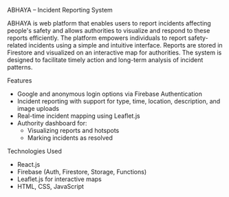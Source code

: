 ABHAYA – Incident Reporting System

ABHAYA is web platform that enables users to report incidents affecting people's safety and allows authorities to visualize and respond to these reports efficiently.
The platform empowers individuals to report safety-related incidents using a simple and intuitive interface. Reports are stored in Firestore and visualized on an interactive map for authorities. The system is designed to facilitate timely action and long-term analysis of incident patterns.

Features
- Google and anonymous login options via Firebase Authentication
- Incident reporting with support for type, time, location, description, and image uploads
- Real-time incident mapping using Leaflet.js
- Authority dashboard for:
  - Visualizing reports and hotspots
  - Marking incidents as resolved

Technologies Used
- React.js
- Firebase (Auth, Firestore, Storage, Functions)
- Leaflet.js for interactive maps
- HTML, CSS, JavaScript
